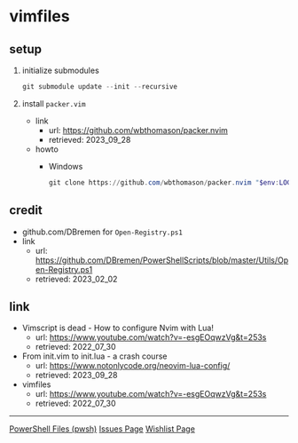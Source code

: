 # vimfiles

## setup

1. initialize submodules

   ```powershell
   git submodule update --init --recursive
   ```

2. install ``packer.vim``
   - link
     - url: <https://github.com/wbthomason/packer.nvim>
     - retrieved: 2023_09_28
   - howto
     - Windows

       ```powershell
       git clone https://github.com/wbthomason/packer.nvim "$env:LOCALAPPDATA\nvim-data\site\pack\packer\start\packer.nvim"
       ```

## credit

- github.com/DBremen for ``Open-Registry.ps1``
- link
  - url: <https://github.com/DBremen/PowerShellScripts/blob/master/Utils/Open-Registry.ps1>
  - retrieved: 2023_02_02

## link

- Vimscript is dead - How to configure Nvim with Lua!
  - url: <https://www.youtube.com/watch?v=-esgEOqwzVg&t=253s>
  - retrieved: 2022_07_30
- From init.vim to init.lua - a crash course
  - url: <https://www.notonlycode.org/neovim-lua-config/>
  - retrieved: 2023_09_28
- vimfiles
  - url: <https://www.youtube.com/watch?v=-esgEOqwzVg&t=253s>
  - retrieved: 2022_07_30

---
[PowerShell Files (pwsh)](./pwsh/readme.md)
[Issues Page](./doc/issue.md)
[Wishlist Page](./doc/wish.md)
